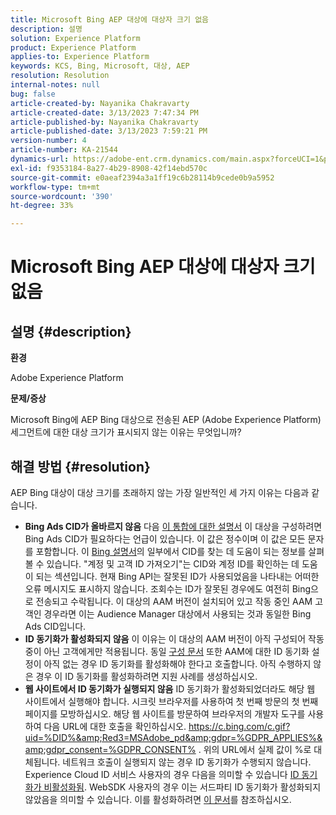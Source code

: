 ```yaml
---
title: Microsoft Bing AEP 대상에 대상자 크기 없음
description: 설명
solution: Experience Platform
product: Experience Platform
applies-to: Experience Platform
keywords: KCS, Bing, Microsoft, 대상, AEP
resolution: Resolution
internal-notes: null
bug: false
article-created-by: Nayanika Chakravarty
article-created-date: 3/13/2023 7:47:34 PM
article-published-by: Nayanika Chakravarty
article-published-date: 3/13/2023 7:59:21 PM
version-number: 4
article-number: KA-21544
dynamics-url: https://adobe-ent.crm.dynamics.com/main.aspx?forceUCI=1&pagetype=entityrecord&etn=knowledgearticle&id=c3cda4e3-d7c1-ed11-83ff-6045bd0065b6
exl-id: f9353184-8a27-4b29-8908-42f14ebd570c
source-git-commit: e0aeaf2394a3a1ff19c6b28114b9cede0b9a5952
workflow-type: tm+mt
source-wordcount: '390'
ht-degree: 33%

---
```


# Microsoft Bing AEP 대상에 대상자 크기 없음

## 설명 {#description}


<b>환경</b>

Adobe Experience Platform

<b>문제/증상</b>

Microsoft Bing에 AEP Bing 대상으로 전송된 AEP (Adobe Experience Platform) 세그먼트에 대한 대상 크기가 표시되지 않는 이유는 무엇입니까?


## 해결 방법 {#resolution}


AEP Bing 대상이 대상 크기를 초래하지 않는 가장 일반적인 세 가지 이유는 다음과 같습니다.

- <b>Bing Ads CID가 올바르지 않음</b>    다음 [이 통합에 대한 설명서](https://experienceleague.adobe.com/docs/experience-platform/destinations/catalog/advertising/bing.html?lang=en) 이 대상을 구성하려면 Bing Ads CID가 필요하다는 언급이 있습니다. 이 값은 정수이며 이 값은<b> </b>모든 문자를 포함합니다. 이 [Bing 설명서](https://learn.microsoft.com/en-us/advertising/guides/get-started?view=bingads-13)의 일부에서 CID를 찾는 데 도움이 되는 정보를 살펴볼 수 있습니다. &quot;계정 및 고객 ID 가져오기&quot;는 CID와 계정 ID를 확인하는 데 도움이 되는 섹션입니다.
현재 Bing API는 잘못된 ID가 사용되었음을 나타내는 어떠한 오류 메시지도 표시하지 않습니다. 조회수는 ID가 잘못된 경우에도 여전히 Bing으로 전송되고 수락됩니다. 이 대상의 AAM 버전이 설치되어 있고 작동 중인 AAM 고객인 경우라면 이는 Audience Manager 대상에서 사용되는 것과 동일한 Bing Ads CID입니다.
- <b>ID 동기화가 활성화되지 않음</b>    이 이유는 이 대상의 AAM 버전이 아직 구성되어 작동 중이 아닌 고객에게만 적용됩니다. 동일 [구성 문서](https://experienceleague.adobe.com/docs/experience-platform/destinations/catalog/advertising/bing.html?lang=en) 또한 AAM에 대한 ID 동기화 설정이 아직 없는 경우 ID 동기화를 활성화해야 한다고 호출합니다. 아직 수행하지 않은 경우 이 ID 동기화를 활성화하려면 지원 사례를 생성하십시오.
- <b>웹 사이트에서 ID 동기화가 실행되지 않음</b>
ID 동기화가 활성화되었더라도 해당 웹 사이트에서 실행해야 합니다. 시크릿 브라우저를 사용하여 첫 번째 방문의 첫 번째 페이지를 모방하십시오. 해당 웹 사이트를 방문하여 브라우저의 개발자 도구를 사용하여 다음 URL에 대한 호출을 확인하십시오. https://c.bing.com/c.gif?uid=%DID%&amp;Red3=MSAdobe_pd&amp;gdpr=%GDPR_APPLIES%&amp;gdpr_consent=%GDPR_CONSENT% . 위의 URL에서 실제 값이 %로 대체됩니다.
네트워크 호출이 실행되지 않는 경우 ID 동기화가 수행되지 않습니다. Experience Cloud ID 서비스 사용자의 경우 다음을 의미할 수 있습니다 [ID 동기화가 비활성화됨](https://experienceleague.adobe.com/docs/id-service/using/id-service-api/configurations/disableidsync.html?lang=en). WebSDK 사용자의 경우 이는 서드파티 ID 동기화가 활성화되지 않았음을 의미할 수 있습니다. 이를 활성화하려면 [이 문서](https://experienceleague.adobe.com/docs/experience-cloud-kcs/kbarticles/KA-20248.html?lang=en)를 참조하십시오.
